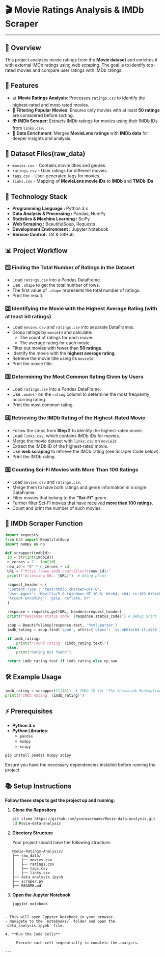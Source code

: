 # 🎬 Movie Ratings Analysis & IMDb Scraper

---

## 📖 Overview

This project analyzes movie ratings from the **Movie dataset** and enriches it with external IMDb ratings using web scraping. The goal is to identify top-rated movies and compare user ratings with IMDb ratings.

## 📌 Features

- 📊 **Movie Ratings Analysis**: Processes `ratings.csv` to identify the highest-rated and most-rated movies.
- 🎯 **Filtering Popular Movies**: Ensures only movies with at least **50 ratings** are considered before sorting.
- 🌍 **IMDb Scraper**: Extracts IMDb ratings for movies using their IMDb IDs from `links.csv`.
- 🔗 **Data Enrichment**: Merges **MovieLens ratings** with **IMDb data** for deeper insights and analysis.

## 📂 Dataset Files(raw_data)

- `movies.csv` - Contains movie titles and genres.
- `ratings.csv` - User ratings for different movies.
- `tags.csv` - User-generated tags for movies.
- `links.csv` - Mapping of **MovieLens movie IDs** to **IMDb** and **TMDb IDs**.

## 📂 Technology Stack

- **Programming Language :** Python 3.x
- **Data Analysis & Processing :** Pandas, NumPy
- **Statistics & Machine Learning :** SciPy
- **Web Scraping :** BeautifulSoup, Requests
- **Development Environment :** Jupyter Notebook
- **Version Control :** Git & GitHub

## 📊 Project Workflow

### 1️⃣ Finding the Total Number of Ratings in the Dataset

- Load `ratings.csv` into a Pandas DataFrame.
- Use `.shape` to get the total number of rows.
- The first value of `.shape` represents the total number of ratings.
- Print the result.

### 2️⃣ Identifying the Movie with the Highest Average Rating (with at least 50 ratings)

- Load `movies.csv` and `ratings.csv` into separate DataFrames.
- Group ratings by `movieId` and calculate:
  - The count of ratings for each movie.
  - The average rating for each movie.
- Filter out movies with fewer than **50 ratings**.
- Identify the movie with the **highest average rating**.
- Retrieve the movie title using its `movieId`.
- Print the movie title.

### 3️⃣ Determining the Most Common Rating Given by Users

- Load `ratings.csv` into a Pandas DataFrame.
- Use `.mode()` on the `rating` column to determine the most frequently occurring rating.
- Print the most common rating.

### 4️⃣ Retrieving the IMDb Rating of the Highest-Rated Movie

- Follow the steps from **Step 2** to identify the highest-rated movie.
- Load `links.csv`, which contains IMDb IDs for movies.
- Merge the movie dataset with `links.csv` on `movieId`.
- Extract the IMDb ID of the highest-rated movie.
- Use **web scraping** to retrieve the IMDb rating (see Scraper Code below).
- Print the IMDb rating.

### 5️⃣ Counting Sci-Fi Movies with More Than 100 Ratings

- Load `movies.csv` and `ratings.csv`.
- Merge them to have both ratings and genre information in a single DataFrame.
- Filter movies that belong to the **"Sci-Fi"** genre.
- Further filter Sci-Fi movies that have received **more than 100 ratings**.
- Count and print the number of such movies.

## 🎯 IMDb Scraper Function

```python
import requests
from bs4 import BeautifulSoup
import numpy as np

def scrapper(imdbId):
 id = str(int(imdbId))
 n_zeroes = 7 - len(id)
 new_id = "0" * n_zeroes + id
 URL = f"https://www.imdb.com/title/tt{new_id}/"
 print(f"Accessing URL: {URL}")  # Debug print

 request_header = {
 'Content-Type': 'text/html; charset=UTF-8',
 'User-Agent': 'Mozilla/5.0 (Windows NT 10.0; Win64; x64; rv:109.0)Gecko/20100101 Firefox/119.0',
 'Accept-Encoding': 'gzip, deflate, br'
 }

 response = requests.get(URL, headers=request_header)
 print(f"Response status code: {response.status_code}") # Debug print

 soup = BeautifulSoup(response.text, 'html.parser')
 imdb_rating = soup.find('span', attrs={'class': 'sc-eb51e184-1ljxVSS'})

 if imdb_rating:
     print(f"Found rating: {imdb_rating.text}")
 else:
     print("Rating not found")

 return imdb_rating.text if imdb_rating else np.nan
```

## 🛠 Example Usage

```python
imdb_rating = scrapper(111161)  # IMDb ID for "The Shawshank Redemption"
print(f"IMDb Rating: {imdb_rating}")
```

## ⚡ Prerequisites

- **Python 3.x**
- **Python Libraries**:
  - `pandas`
  - `numpy`
  - `scipy`

```bash
pip install pandas numpy scipy
```

Ensure you have the necessary dependencies installed before running the project.

## 📚 Setup Instructions

**Follow these steps to get the project up and running:**

1. **Clone the Repository**

   ```bash
   git clone https://github.com/yourusername/Movie-data-analysis.git
   cd Movie-data-analysis
   ```

2. **Directory Structure**

   Your project should have the following structure:

   ```
   Movie-Ratings-Analysis/
   ├── raw_data/
   │   ├── movies.csv
   │   ├── ratings.csv
   │   ├── tags.csv
   │   ├── links.csv
   ├── data_analysis.ipynb
   ├── scraper.py
   ├── README.md
   ```

3. **Open the Jupyter Notebook**

   ```bash
   jupyter notebook
   ```

```

- This will open Jupyter Notebook in your browser.
- Navigate to the `notebooks/` folder and open the `data_analysis.ipynb` file.

4. **Run the Code Cells**

   - Execute each cell sequentially to complete the analysis.

---
```
